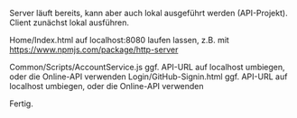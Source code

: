 Server läuft bereits, kann aber auch lokal ausgeführt werden (API-Projekt).
Client zunächst lokal ausführen.

Home/Index.html auf localhost:8080 laufen lassen, z.B. mit https://www.npmjs.com/package/http-server

Common/Scripts/AccountService.js ggf. API-URL auf localhost umbiegen, oder die Online-API verwenden
Login/GitHub-Signin.html ggf. API-URL auf localhost umbiegen, oder die Online-API verwenden

Fertig.